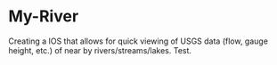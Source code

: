 # My-River
Creating a IOS that allows for quick viewing of USGS data (flow, gauge height, etc.) of near by rivers/streams/lakes. Test. 
